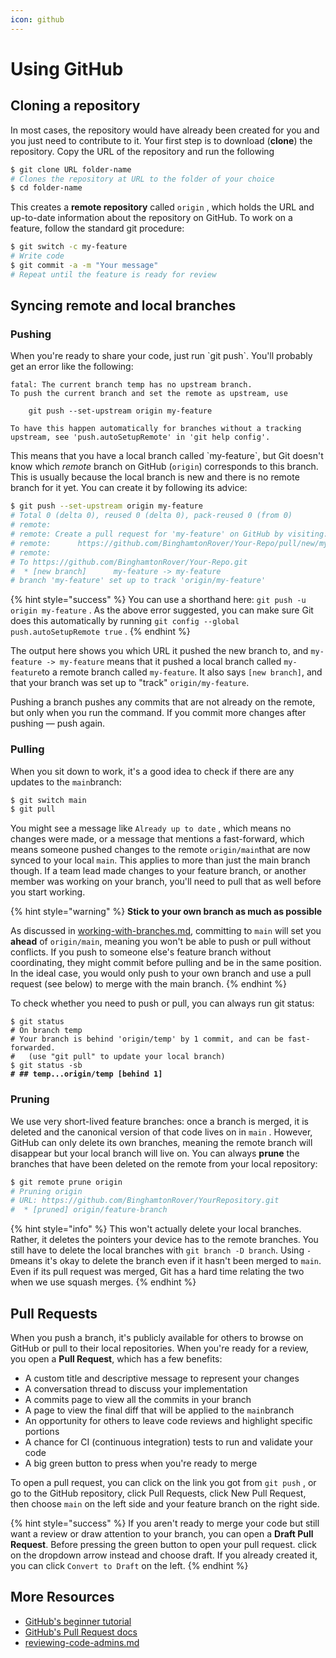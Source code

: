 ```yaml
---
icon: github
---
```


# Using GitHub

## Cloning a repository

In most cases, the repository would have already been created for you and you just need to contribute to it. Your first step is to download (**clone**) the repository. Copy the URL of the repository and run the following

```bash
$ git clone URL folder-name
# Clones the repository at URL to the folder of your choice
$ cd folder-name
```

This creates a **remote repository** called `origin` , which holds the URL and up-to-date information about the repository on GitHub. To work on a feature, follow the standard git procedure:&#x20;

```bash
$ git switch -c my-feature 
# Write code
$ git commit -a -m "Your message"
# Repeat until the feature is ready for review
```

## Syncing remote and local branches

### Pushing&#x20;

When you're ready to share your code, just run \`git push\`. You'll probably get an error like the following:

```
fatal: The current branch temp has no upstream branch.
To push the current branch and set the remote as upstream, use

    git push --set-upstream origin my-feature

To have this happen automatically for branches without a tracking
upstream, see 'push.autoSetupRemote' in 'git help config'.
```

This means that you have a local branch called \`my-feature\`, but Git doesn't know which _remote_ branch on GitHub (`origin`) corresponds to this branch. This is usually because the local branch is new and there is no remote branch for it yet. You can create it by following its advice:

```bash
$ git push --set-upstream origin my-feature
# Total 0 (delta 0), reused 0 (delta 0), pack-reused 0 (from 0)
# remote:
# remote: Create a pull request for 'my-feature' on GitHub by visiting:
# remote:      https://github.com/BinghamtonRover/Your-Repo/pull/new/my-feature
# remote:
# To https://github.com/BinghamtonRover/Your-Repo.git
#  * [new branch]      my-feature -> my-feature
# branch 'my-feature' set up to track 'origin/my-feature'
```

{% hint style="success" %}
You can use a shorthand here: `git push -u origin my-feature` . As the above error suggested, you can make sure Git does this automatically by running `git config --global push.autoSetupRemote true` .&#x20;
{% endhint %}

The output here shows you which URL it pushed the new branch to, and `my-feature -> my-feature` means that it pushed a local branch called `my-feature`to a remote branch called `my-feature`. It also says `[new branch]`, and that your branch was set up to "track" `origin/my-feature`.&#x20;

Pushing a branch pushes any commits that are not already on the remote, but only when you run the command. If you commit more changes after pushing — push again.

### Pulling

When you sit down to work, it's a good idea to check if there are any updates to the `main`branch:&#x20;

```bash
$ git switch main
$ git pull
```

You might see a message like `Already up to date` ,  which means no changes were made, or a message that mentions a fast-forward, which means someone pushed changes to the remote `origin/main`that are now synced to your local `main`. This applies to more than just the main branch though. If a team lead made changes to your feature branch, or another member was working on your branch, you'll need to pull that as well before you start working.&#x20;

{% hint style="warning" %}
**Stick to your own branch as much as possible**

As discussed in [working-with-branches.md](working-with-branches.md "mention"), committing to `main` will set you **ahead** of `origin/main`, meaning you won't be able to push or pull without conflicts. If you push to someone else's feature branch without coordinating, they might commit before pulling and be in the same position. In the ideal case, you would only push to your own branch and use a pull request (see below) to merge with the main branch.
{% endhint %}

To check whether you need to push or pull, you can always run git status:&#x20;

<pre class="language-bash"><code class="lang-bash">$ git status
# On branch temp
# Your branch is behind 'origin/temp' by 1 commit, and can be fast-forwarded.
#   (use "git pull" to update your local branch)
$ git status -sb 
<strong># ## temp...origin/temp [behind 1]
</strong></code></pre>

### Pruning

We use very short-lived feature branches: once a branch is merged, it is deleted and the canonical version of that code lives on in `main` . However, GitHub can only delete its own branches, meaning the remote branch will disappear but your local branch will live on. You can always **prune** the branches that have been deleted on the remote from your local repository:&#x20;

```bash
$ git remote prune origin
# Pruning origin
# URL: https://github.com/BinghamtonRover/YourRepository.git
#  * [pruned] origin/feature-branch
```

{% hint style="info" %}
This won't actually delete your local branches. Rather, it deletes the pointers your device has to the remote branches. You still have to delete the local branches with `git branch -D branch`. Using `-D`means it's okay to delete the branch even if it hasn't been merged to `main`. Even if its pull request was merged, Git has a hard time relating the two when we use squash merges.&#x20;
{% endhint %}

## Pull Requests

When you push a branch, it's publicly available for others to browse on GitHub or pull to their local repositories. When you're ready for a review, you open a **Pull Request**, which has a few benefits:&#x20;

* A custom title and descriptive message to represent your changes
* A conversation thread to discuss your implementation
* A commits page to view all the commits in your branch
* A page to view the final diff that will be applied to the `main`branch
* An opportunity for others to leave code reviews and highlight specific portions
* A chance for CI (continuous integration) tests to run and validate your code
* A big green button to press when you're ready to merge

To open a pull request, you can click on the link you got from `git push` , or go to the GitHub repository, click Pull Requests, click New Pull Request, then choose `main` on the left side and your feature branch on the right side.&#x20;

{% hint style="success" %}
If you aren't ready to merge your code but still want a review or draw attention to your branch, you can open a **Draft Pull Request**. Before pressing the green button to open your pull request. click on the dropdown arrow instead and choose draft. If you already created it, you can click `Convert to Draft` on the left.
{% endhint %}

## More Resources

* [GitHub's beginner tutorial](https://docs.github.com/en/get-started/start-your-journey/hello-world)
* [GitHub's Pull Request docs](https://docs.github.com/en/pull-requests/collaborating-with-pull-requests/proposing-changes-to-your-work-with-pull-requests/about-pull-requests)
* [reviewing-code-admins.md](../../writing-code/reviewing-code-admins.md "mention")

